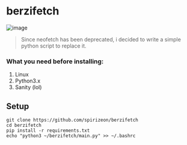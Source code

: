 # berzifetch
![image](https://github.com/Spirizeon/berzifetch/assets/123345456/f4f326a5-0175-472b-8cdc-898249a72624)

> Since neofetch has been deprecated, i decided to write a simple python script to replace it.

### What you need before installing:
1. Linux
2. Python3.x
3. Sanity (lol)

## Setup
```
git clone https://github.com/spirizeon/berzifetch
cd berzifetch
pip install -r requirements.txt
echo "python3 ~/berzifetch/main.py" >> ~/.bashrc
```

